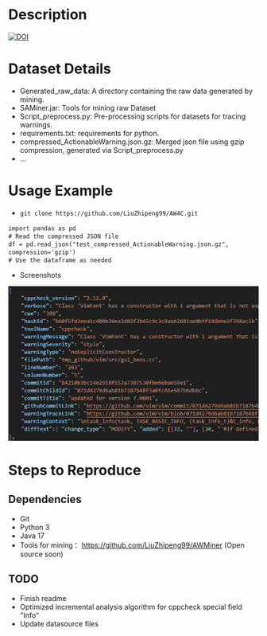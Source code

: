 # Description
[![DOI](https://zenodo.org/badge/727707886.svg)](https://zenodo.org/doi/10.5281/zenodo.10277281)

# Dataset Details
- Generated_raw_data: A directory containing the raw data generated by mining.
- SAMiner.jar: Tools for mining raw Dataset
- Script_preprocess.py: Pre-processing scripts for datasets for tracing warnings.
- requirements.txt: requirements for python.
- compressed_ActionableWarning.json.gz: Merged json file using gzip compression, generated via Script_preprocess.py
- ...

# Usage Example
- `git clone https://github.com/LiuZhipeng99/AW4C.git`


```
import pandas as pd
# Read the compressed JSON file
df = pd.read_json("test_compressed_ActionableWarning.json.gz", compression='gzip')
# Use the dataframe as needed
```

- Screenshots


![](./dataset_screenshots.png)

# Steps to Reproduce
## Dependencies
- Git
- Python 3
- Java 17
- Tools for mining： https://github.com/LiuZhipeng99/AWMiner (Open source soon)

## TODO
- Finish readme
- Optimized incremental analysis algorithm for cppcheck special field "Info"
- Update datasource files
